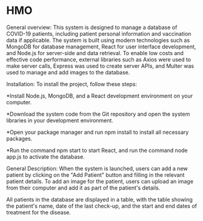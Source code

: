 # HMO
General overview:
This system is designed to manage a database of COVID-19 patients, including patient personal information and vaccination data if applicable. The system is built using modern technologies such as MongoDB for database management, React for user interface development, and Node.js for server-side and data retrieval. To enable low costs and effective code performance, external libraries such as Axios were used to make server calls, Express was used to create server APIs, and Multer was used to manage and add images to the database.

Installation:
To install the project, follow these steps:

*Install Node.js, MongoDB, and a React development environment on your computer.

*Download the system code from the Git repository and open the system libraries in your development environment.

*Open your package manager and run npm install to install all necessary packages.

*Run the command npm start to start React, and run the command node app.js to activate the database.

General Description:
When the system is launched, users can add a new patient by clicking on the "Add Patient" button and filling in the relevant patient details. To add an image for the patient, users can upload an image from their computer and add it as part of the patient's details.

All patients in the database are displayed in a table, with the table showing the patient's name, date of the last check-up, and the start and end dates of treatment for the disease.
